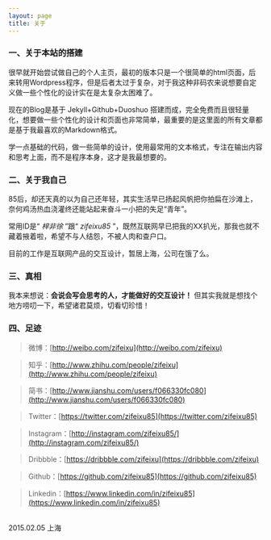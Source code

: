 ```yaml
---
layout: page
title: 关于
---
```


### 一、关于本站的搭建

很早就开始尝试做自己的个人主页，最初的版本只是一个很简单的html页面，后来转用Wordpress程序，但是后者太过于复杂，对于我这种非码农来说想要自定义做一些个性化的设计实在是太复杂太困难了。

现在的Blog是基于 Jekyll+Github+Duoshuo 搭建而成，完全免费而且很轻量化，想要做一些个性化的设计和页面也非常简单，最重要的是这里面的所有文章都是基于我最喜欢的Markdown格式。

学一点基础的代码，做一些简单的设计，使用最常用的文本格式，专注在输出内容和思考上面，而不是程序本身，这才是我最想要的。


### 二、关于我自己

85后，却还天真的以为自己还年轻，其实生活早已扬起风帆把你拍扁在沙滩上，奈何鸡汤热血浇灌终还能站起来奋斗一小把的失足“青年”。

常用ID是“ *梓非徐* ”跟“ *zifeixu85* ”，既然互联网早已把我的XX扒光，那我也就不藏着掖着啦，希望不与人结怨，不被人肉和查户口。

目前的工作是互联网产品的交互设计，暂居上海，公司在饿了么。

### 三、真相

我本来想说：**会说会写会思考的人，才能做好的交互设计！** 但其实我就是想找个地方唠叨一下，希望诸君莫烦，切看切珍惜！


### 四、足迹

>微博：[http://weibo.com/zifeixu](http://weibo.com/zifeixu)

>知乎：[http://www.zhihu.com/people/zifeixu](http://www.zhihu.com/people/zifeixu)

>简书：[http://www.jianshu.com/users/f066330fc080](http://www.jianshu.com/users/f066330fc080)

>Twitter：[https://twitter.com/zifeixu85](https://twitter.com/zifeixu85)

>Instagram：[http://instagram.com/zifeixu85/](http://instagram.com/zifeixu85/)

>Dribbble：[https://dribbble.com/zifeixu](https://dribbble.com/zifeixu)

>Github：[https://github.com/zifeixu85](https://github.com/zifeixu85)

>Linkedin：[https://www.linkedin.com/in/zifeixu85](https://www.linkedin.com/in/zifeixu85)

<br>
2015.02.05 上海

<br><br><br>

<!-- 多说评论框 start -->
  <div class="ds-thread" data-thread-key="{{ page.url }}" data-title="{{ page.title }}" data-url="{{site.url}}{{ page.url }}" style="margin-bottom:100px;"></div>
<!-- 多说评论框 end -->
<!-- 多说公共JS代码 start (一个网页只需插入一次) -->
<script type="text/javascript">
var duoshuoQuery = {short_name:"zifeixu"};
  (function() {
    var ds = document.createElement('script');
    ds.type = 'text/javascript';ds.async = true;
    ds.src = (document.location.protocol == 'https:' ? 'https:' : 'http:') + '//static.duoshuo.com/embed.js';
    ds.charset = 'UTF-8';
    (document.getElementsByTagName('head')[0] 
     || document.getElementsByTagName('body')[0]).appendChild(ds);
  })();
  </script>
<!-- 多说公共JS代码 end -->